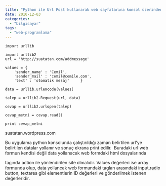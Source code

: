 ```yaml
---
title: "Python ile Url Post kullanarak web sayfalarına konsol üzerinden veri yollamak"
date: 2010-12-03
categories: 
  - "bilgisayar"
tags: 
  - "web-programlama"
---
```


```
import urllib

import urllib2
url = 'http://suatatan.com/addmessage'

values = {
    'sender_name' : 'Cemil',
    'sender_mail' : 'cemil@cemile.com',
    'text' : 'otomatik mesaj' 	  }

data = urllib.urlencode(values)

talep = urllib2.Request(url, data)

cevap = urllib2.urlopen(talep)

cevap_metni = cevap.read()

print cevap_metni
```

suatatan.wordpress.com

Bu uygulama python konsolunda çalıştırıldığı zaman belirtilen url'ye belirtilen datalar yollanır ve sonuç ekrana print edilir.  Buradaki url web formun kendisi değil data yollanacak web formdaki html dosyalarında <form> tagında action ile yönlendirilen site olmalıdır. Values değerleri ise array formunda olup, data yollancak web formundaki <form> tagları arasındaki input,radio button, textarea gibi elementlerin ID değerleri ve gönderilmek istenen değerleridir.
